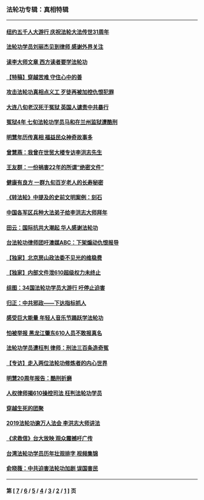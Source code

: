 ### 法轮功专辑：真相特辑
---
#### [纽约五千人大游行 庆祝法轮大法传世31周年](../../pages/nf4389/n13995110.md?10030430) 
#### [法轮功学员刘丽杰见到律师 感谢外界关注](../../pages/nf4389/n13927012.md?10030430) 
#### [读李大师文章 西方读者要学法轮功](../../pages/nf4389/n13925142.md?10030430) 
#### [【特稿】穿越苦难 守住心中的善](../../pages/nf4389/n13784979.md?10030430) 
#### [攻击法轮功真相点义工 歹徒再被加控仇恨犯罪](../../pages/nf4389/n13601019.md?10030430) 
#### [大连八旬老汉死于冤狱 英国人谴责中共暴行](../../pages/nf4389/n13480118.md?10030430) 
#### [冤狱4年 七旬法轮功学员马和在兰州监狱遭酷刑](../../pages/nf4389/n13304688.md?10030430) 
#### [明慧年历传真相 福益民众神奇故事多](../../pages/nf4389/n13294545.md?10030430) 
#### [曾慧燕：我曾在世贸大楼专访李洪志先生](../../pages/nf4389/n12898729.md?10030430) 
#### [王友群：一份祸害22年的所谓“绝密文件”](../../pages/nf4389/n12871750.md?10030430) 
#### [健康有良方 一群九旬百岁老人的长寿秘密](../../pages/nf4389/n12847475.md?10030430) 
#### [《转法轮》中提及的史前文明案例：刻石](../../pages/nf4389/n12758577.md?10030430) 
#### [中国各军区兵种大法弟子给李洪志大师拜年](../../pages/nf4389/n12750047.md?10030430) 
#### [田云：国际抗共大潮起 华人感谢法轮功](../../pages/nf4389/n12357708.md?10030430) 
#### [台法轮功律师团吁澳媒ABC：下架煽动仇恨报导](../../pages/nf4389/n12279917.md?10030430) 
#### [【独家】北京房山政法委不见光的维稳费](../../pages/nf4389/n12031979.md?10030430) 
#### [【独家】内部文件泄610超级权力未终止](../../pages/nf4389/n12023895.md?10030430) 
#### [组图：34国法轮功学员大游行 吁停止迫害](../../pages/nf4389/n11492658.md?10030430) 
#### [归正：中共邪政——下达指标抓人](../../pages/nf4389/n11474770.md?10030430) 
#### [感受巨大能量 年轻人音乐节踊跃学法轮功](../../pages/nf4389/n11441981.md?10030430) 
#### [怕被举报 黑龙江肇东610人员不敢报真名](../../pages/nf4389/n11436499.md?10030430) 
#### [法轮功学员遭枉判 律师：刑法三百条造奇冤](../../pages/nf4389/n11433943.md?10030430) 
#### [【专访】走入两位法轮功修炼者的内心世界](../../pages/nf4389/n11415623.md?10030430) 
#### [明慧20周年报告：酷刑折磨](../../pages/nf4389/n11387954.md?10030430) 
#### [人权律师揭610操控司法 枉判法轮功学员](../../pages/nf4389/n11313370.md?10030430) 
#### [穿越生死的团聚](../../pages/nf4389/n11258922.md?10030430) 
#### [2019法轮功逾万人法会 李洪志大师讲法](../../pages/nf4389/n11265303.md?10030430) 
#### [《求救信》台大放映 观众震撼吁广传](../../pages/nf4389/n10922251.md?10030430) 
#### [台湾法轮功学员历年壮观排字 视频集锦](../../pages/nf4389/n10878789.md?10030430) 
#### [俞晓薇：中共迫害法轮功加剧 误国害民](../../pages/nf4389/n10859260.md?10030430) 

---
#### 第 [ [7](./7.md?10030430) / [6](./6.md?10030430) / [5](./5.md?10030430) / [4](./4.md?10030430) / [3](./3.md?10030430) / [2](./2.md?10030430) / [1](./1.md?10030430) ] 页

